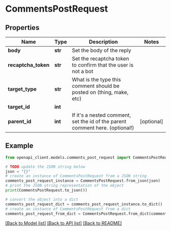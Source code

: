 # CommentsPostRequest


## Properties

Name | Type | Description | Notes
------------ | ------------- | ------------- | -------------
**body** | **str** | Set the body of the reply | 
**recaptcha_token** | **str** | Set the recaptcha token to confirm that the user is not a bot | 
**target_type** | **str** | What is the type this comment should be posted on (thing, make, etc) | 
**target_id** | **int** |  | 
**parent_id** | **int** | If it&#39;s a nested comment, set the id of the parent comment here. (optional!) | [optional] 

## Example

```python
from openapi_client.models.comments_post_request import CommentsPostRequest

# TODO update the JSON string below
json = "{}"
# create an instance of CommentsPostRequest from a JSON string
comments_post_request_instance = CommentsPostRequest.from_json(json)
# print the JSON string representation of the object
print(CommentsPostRequest.to_json())

# convert the object into a dict
comments_post_request_dict = comments_post_request_instance.to_dict()
# create an instance of CommentsPostRequest from a dict
comments_post_request_from_dict = CommentsPostRequest.from_dict(comments_post_request_dict)
```
[[Back to Model list]](../README.md#documentation-for-models) [[Back to API list]](../README.md#documentation-for-api-endpoints) [[Back to README]](../README.md)


